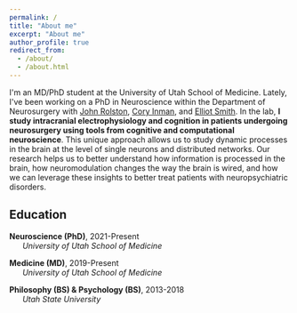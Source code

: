 ```yaml
---
permalink: /
title: "About me"
excerpt: "About me"
author_profile: true
redirect_from:
  - /about/
  - /about.html
---
```


I'm an MD/PhD student at the University of Utah School of Medicine. Lately, I've been working on a PhD in Neuroscience within the Department of Neurosurgery with [John Rolston](https://scholar.google.com/citations?user=pBxTj0IAAAAJ&hl=en&oi=ao), [Cory Inman](https://scholar.google.com/citations?hl=en&user=y07SI5oAAAAJ), and [Elliot Smith](https://scholar.google.com/citations?hl=en&user=O4WRx6cAAAAJ). In the lab, **I study intracranial electrophysiology and cognition in patients undergoing neurosurgery using tools from cognitive and computational neuroscience**. This unique approach allows us to study dynamic processes in the brain at the level of single neurons and distributed networks. Our research helps us to better understand how information is processed in the brain, how neuromodulation changes the way the brain is wired, and how we can leverage these insights to better treat patients with neuropsychiatric disorders.

## Education

<i class="fas fa-graduation-cap" aria-hidden="true"></i>  **Neuroscience (PhD)**, 2021-Present \
      *University of Utah School of Medicine*

<i class="fas fa-graduation-cap" aria-hidden="true"></i>  **Medicine (MD)**, 2019-Present \
      *University of Utah School of Medicine*

<i class="fas fa-graduation-cap" aria-hidden="true"></i>  **Philosophy (BS) & Psychology (BS)**, 2013-2018 \
      *Utah State University*
